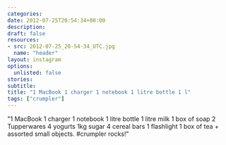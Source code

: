 ```yaml
---
categories:
date: 2012-07-25T20:54:34+00:00
description:
draft: false
resources:
- src: 2012-07-25_20-54-34_UTC.jpg
  name: "header"
layout: instagram
options:
  unlisted: false
stories:
subtitle:
title: "1 MacBook 1 charger 1 notebook 1 litre bottle 1 l"
tags: ["crumpler"]
---
```


"1 MacBook 1 charger 1 notebook 1 litre bottle 1 litre milk 1 box of soap 2 Tupperwares 4 yogurts 1kg sugar 4 cereal bars 1 flashlight 1 box of tea + assorted small objects. #crumpler rocks!"
